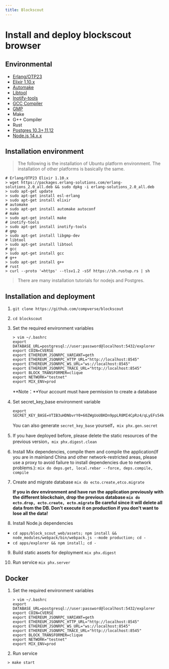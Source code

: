 ```yaml
---
title: Blockscout
---
```


# Install and deploy blockscout browser

## Environmental

- [Erlang/OTP23](https://github.com/erlang/otp)
- [Elixir 1.10.x](https://elixir-lang.org/)
- [Automake](https://www.gnu.org/software/automake/)
- [Libtool](https://www.gnu.org/software/libtool/)
- [Inotify-tools](https://github.com/inotify-tools/inotify-tools/wiki)
- [GCC Compiler](https://gcc.gnu.org/)
- [GMP](https://gmplib.org/)
- Make
- G++ Compiler
- Rust
- [Postgres 10.3+,11,12](https://www.postgresql.org/)
- [Node.js 14.x.x](https://nodejs.org/en/)

## Installation environment

> The following is the installation of Ubuntu platform environment. The installation of other platforms is basically the same.

```shell
# Erlang/OTP23 Elixir 1.10.x
> wget https://packages.erlang-solutions.com/erlang-solutions_2.0_all.deb && sudo dpkg -i erlang-solutions_2.0_all.deb
> sudo apt-get update
> sudo apt-get install esl-erlang
> sudo apt-get install elixir
# automake
> sudo apt-get install automake autoconf
# make
> sudo apt-get install make
# inotify-tools
> sudo apt-get install inotify-tools
# gmp
> sudo apt-get install libgmp-dev
# libtool
> sudo apt-get install libtool
# gcc
> sudo apt-get install gcc
# g++
> sudo apt-get install g++
# rust
> curl --proto '=https' --tlsv1.2 -sSf https://sh.rustup.rs | sh
```

> There are many installation tutorials for nodejs and Postgres.

## Installation and deployment

1.  `git clone https://github.com/compverse/blockscout`

2.  `cd blockscout`

3.  Set the required environment variables

    ```shell
    > vim ~/.bashrc
    export DATABASE_URL=postgresql://user:password@localhost:5432/explorer
    export COIN=CVERSE
    export ETHEREUM_JSONRPC_VARIANT=geth
    export ETHEREUM_JSONRPC_HTTP_URL="http://localhost:8545"
    export ETHEREUM_JSONRPC_WS_URL="ws://localhost:8545"
    export ETHEREUM_JSONRPC_TRACE_URL="http://localhost:8545"
    export BLOCK_TRANSFORMER=clique
    export NETWORK="testnet"
    export MIX_ENV=prod
    ```

    **Note：**Your account must have permission to create a database

4.  Set secret_key_base environment variable

    ```shell
    export SECRET_KEY_BASE=VTIB3uHDNbvrY0+60ZWgUoUBKDn9ppLR8MI4CpRz4/qLyEFs54ktJfaNT6Z221No
    ```

    You can also generate `secret_key_base` yourself，`mix phx.gen.secret`

5.  If you have deployed before, please delete the static resources of the previous version，`mix phx.digest.clean`

6.  Install Mix dependencies, compile them and compile the application(If you are in mainland China and other network-restricted areas, please use a proxy to avoid failure to install dependencies due to network problems.): `mix do deps.get, local.rebar --force, deps.compile, compile`

7.  Create and migrate database `mix do ecto.create,etco.migrate`

    **If you in dev environment and have run the application previously with the different blockchain, drop the previous database `mix do ecto.drop, ecto.create, ecto.migrate`
    Be careful since it will delete all data from the DB. Don't execute it on production if you don't want to lose all the data!**

8.  Install Node.js dependencies

- `cd apps/block_scout_web/assets; npm install && node_modules/webpack/bin/webpack.js --mode production; cd -`
- `cd apps/explorer && npm install; cd -`

9.  Build static assets for deployment `mix phx.digest`

10. Run service `mix phx.server`


## Docker

1. Set the required environment variables

    ```shell
    > vim ~/.bashrc
    export DATABASE_URL=postgresql://user:password@localhost:5432/explorer
    export COIN=CVERSE
    export ETHEREUM_JSONRPC_VARIANT=geth
    export ETHEREUM_JSONRPC_HTTP_URL="http://localhost:8545"
    export ETHEREUM_JSONRPC_WS_URL="ws://localhost:8545"
    export ETHEREUM_JSONRPC_TRACE_URL="http://localhost:8545"
    export BLOCK_TRANSFORMER=clique
    export NETWORK="testnet"
    export MIX_ENV=prod
    ```

2. Run service

```shell
 > make start
```
